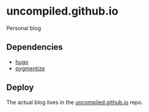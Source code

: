 # uncompiled.github.io

Personal blog

## Dependencies

 - [hugo](https://gohugo.io/)
 - [pygmentize](http://pygments.org/)

## Deploy

The actual blog lives in the [uncompiled.github.io](https://github.com/uncompiled/uncompiled.github.io) repo.
